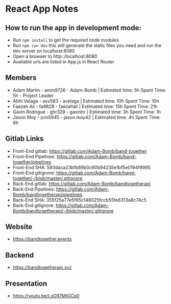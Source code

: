 # React App Notes

## How to run the app in development mode:
* Run `npm install` to get the required node modules
* Run `npm run dev` this will generate the static files you need and run the dev server on localhost:8080
* Open a browser to http::/localhost:8080
* Available urls are listed in App.js in React Router

## Members
* Adam Martin - amm9726 - Adam-Bomb | Estimated time: 5h Spent Time: 5h - Project Leader
* Abhi Velaga - asv583  - avelaga   | Estimated time: 10h Spent Time: 10h
* Faezah Ali  - fa9828  - faezahali | Estimated time: 15h Spent Time: 21h
* Gavin Rodrigue - ghr329 - gavinhr | Estimated time: 3h Spent Time: 1h
* Jason Moy - jcm5945 - jason.moy42 | Estimated time: 4h Spent Time: 6h

## Gitlab Links
* Front-End gitlab: https://gitlab.com/Adam-Bomb/band-together
* Front-End Pipelines: https://gitlab.com/Adam-Bomb/band-together/pipelines
* Front-End SHA: 593daca23bfb89b0c60b94235e1bf5e0194f9995
* Front-End gitignore: https://gitlab.com/Adam-Bomb/band-together/-/blob/master/.gitignore
* Back-End gitlab: https://gitlab.com/Adam-Bomb/bandtogetherapi
* Back-End Pipelines: https://gitlab.com/Adam-Bomb/bandtogetherapi/pipelines
* Back-End SHA: 355f25a77e5f65c148025fccb55fe6313a8c74c5
* Back-End gitignore: https://gitlab.com/Adam-Bomb/bandtogetherapi/-/blob/master/.gitignore

## Website 
* https://bandtogether.events

## Backend
* https://bandtogetherapi.xyz

## Presentation
* https://youtu.be/LxO97MtGCp0